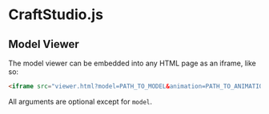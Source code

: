 # CraftStudio.js

## Model Viewer

The model viewer can be embedded into any HTML page as an iframe, like so:

```html
<iframe src="viewer.html?model=PATH_TO_MODEL&animation=PATH_TO_ANIMATION&bgColor=HEX_COLOR&ssao=BOOLEAN" width="WIDTH", height="HEIGHT" seamless />
```

All arguments are optional except for ```model```.